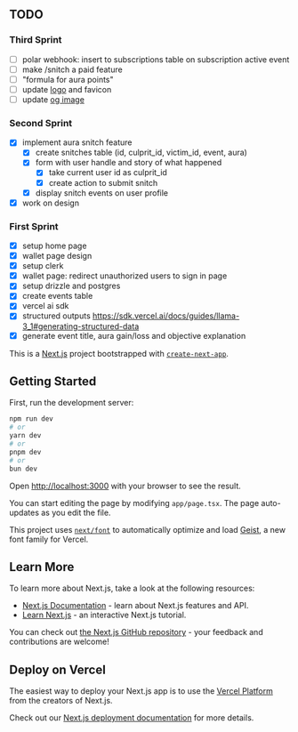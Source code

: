 ## TODO

### Third Sprint
- [ ] polar webhook: insert to subscriptions table on subscription active event
- [ ] make /snitch a paid feature
- [ ] "formula for aura points"
- [ ] update [logo](public/logo.png) and favicon
- [ ] update [og image](public/og-image.png)

### Second Sprint

- [x] implement aura snitch feature
  - [x] create snitches table (id, culprit_id, victim_id, event, aura)
  - [x] form with user handle and story of what happened
    - [x] take current user id as culprit_id
    - [x] create action to submit snitch
  - [x] display snitch events on user profile
- [x] work on design

### First Sprint

- [x] setup home page
- [x] wallet page design
- [x] setup clerk
- [x] wallet page: redirect unauthorized users to sign in page
- [x] setup drizzle and postgres
- [x] create events table
- [x] vercel ai sdk
- [x] structured outputs https://sdk.vercel.ai/docs/guides/llama-3_1#generating-structured-data
- [x] generate event title, aura gain/loss and objective explanation

This is a [Next.js](https://nextjs.org) project bootstrapped with [`create-next-app`](https://nextjs.org/docs/app/api-reference/cli/create-next-app).

## Getting Started

First, run the development server:

```bash
npm run dev
# or
yarn dev
# or
pnpm dev
# or
bun dev
```

Open [http://localhost:3000](http://localhost:3000) with your browser to see the result.

You can start editing the page by modifying `app/page.tsx`. The page auto-updates as you edit the file.

This project uses [`next/font`](https://nextjs.org/docs/app/building-your-application/optimizing/fonts) to automatically optimize and load [Geist](https://vercel.com/font), a new font family for Vercel.

## Learn More

To learn more about Next.js, take a look at the following resources:

- [Next.js Documentation](https://nextjs.org/docs) - learn about Next.js features and API.
- [Learn Next.js](https://nextjs.org/learn) - an interactive Next.js tutorial.

You can check out [the Next.js GitHub repository](https://github.com/vercel/next.js) - your feedback and contributions are welcome!

## Deploy on Vercel

The easiest way to deploy your Next.js app is to use the [Vercel Platform](https://vercel.com/new?utm_medium=default-template&filter=next.js&utm_source=create-next-app&utm_campaign=create-next-app-readme) from the creators of Next.js.

Check out our [Next.js deployment documentation](https://nextjs.org/docs/app/building-your-application/deploying) for more details.
